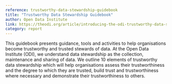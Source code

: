 ```yaml
---
reference: trustworthy-data-stewardship-guidebook
title: "Trustworthy Data Stewardship Guidebook"
author: Open Data Institute
link: https://theodi.org/article/introducing-the-odi-trustworthy-data-stewardship-guidebook/
category: report
---
```

This guidebook presents guidance, tools and activities to help organisations become trustworthy and trusted stewards of data. At the Open Data Institute (ODI), we understand data stewardship as the collection, maintenance and sharing of data. We outline 10 elements of trustworthy data stewardship which will help organisations assess their trustworthiness and the degree to which they are trusted, build trust and trustworthiness where necessary and demonstrate their trustworthiness to others.
